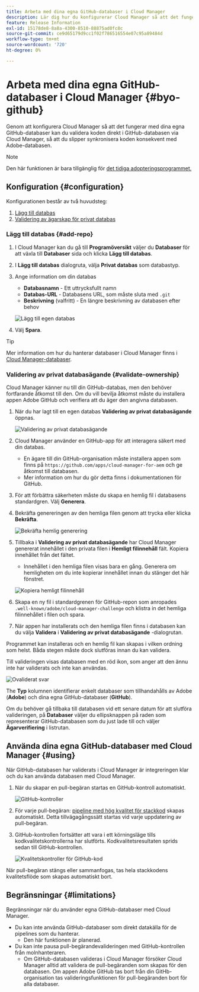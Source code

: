 ```yaml
---
title: Arbeta med dina egna GitHub-databaser i Cloud Manager
description: Lär dig hur du konfigurerar Cloud Manager så att det fungerar med dina egna GitHub-databaser.
feature: Release Information
exl-id: 15178de8-8a8a-4300-8510-88875ad0fc8c
source-git-commit: ce9d65179d9cc1f02f786516554e07c95a89484d
workflow-type: tm+mt
source-wordcount: '720'
ht-degree: 0%

---
```



# Arbeta med dina egna GitHub-databaser i Cloud Manager {#byo-github}

Genom att konfigurera Cloud Manager så att det fungerar med dina egna GitHub-databaser kan du validera koden direkt i GitHub-databasen via Cloud Manager, så att du slipper synkronisera koden konsekvent med Adobe-databasen.

>[!NOTE]
>
>Den här funktionen är bara tillgänglig för [det tidiga adopteringsprogrammet.](/help/implementing/cloud-manager/release-notes/current.md#early-adoption)

## Konfiguration {#configuration}

Konfigurationen består av två huvudsteg:

1. [Lägg till databas](#add-repo)
1. [Validering av ägarskap för privat databas](#validate-ownership)

### Lägg till databas {#add-repo}

1. I Cloud Manager kan du gå till **Programöversikt** väljer du **Databaser** för att växla till **Databaser** sida och klicka **Lägg till databas**.

1. I **Lägg till databas** dialogruta, välja **Privat databas** som databastyp.

1. Ange information om din databas

   * **Databasnamn** - Ett uttrycksfullt namn
   * **Databas-URL** - Databasens URL, som måste sluta med `.git`
   * **Beskrivning** (valfritt) - En längre beskrivning av databasen efter behov

   ![Lägg till egen databas](/help/implementing/cloud-manager/assets/repos/add-own-github.png)

1. Välj **Spara**.

>[!TIP]
>
>Mer information om hur du hanterar databaser i Cloud Manager finns i [Cloud Manager-databaser](/help/implementing/cloud-manager/managing-code/cloud-manager-repositories.md).

### Validering av privat databasägande {#validate-ownership}

Cloud Manager känner nu till din GitHub-databas, men den behöver fortfarande åtkomst till den. Om du vill bevilja åtkomst måste du installera appen Adobe GitHub och verifiera att du äger den angivna databasen.

1. När du har lagt till en egen databas **Validering av privat databasägande** öppnas.

   ![Validering av privat databasägande](/help/implementing/cloud-manager/assets/repos/private-repo-validate.png)

1. Cloud Manager använder en GitHub-app för att interagera säkert med din databas.
   * En ägare till din GitHub-organisation måste installera appen som finns på `https://github.com/apps/cloud-manager-for-aem` och ge åtkomst till databasen.
   * Mer information om hur du gör detta finns i dokumentationen för GitHub.

1. För att förbättra säkerheten måste du skapa en hemlig fil i databasens standardgren. Välj **Generera**.

1. Bekräfta genereringen av den hemliga filen genom att trycka eller klicka **Bekräfta**.

   ![Bekräfta hemlig generering](/help/implementing/cloud-manager/assets/repos/confirm-generation.png)

1. Tillbaka i **Validering av privat databasägande** har Cloud Manager genererat innehållet i den privata filen i **Hemligt filinnehåll** fält. Kopiera innehållet från det fältet.

   * Innehållet i den hemliga filen visas bara en gång. Generera om hemligheten om du inte kopierar innehållet innan du stänger det här fönstret.

   ![Kopiera hemligt filinnehåll](/help/implementing/cloud-manager/assets/repos/new-secret.png)

1. Skapa en ny fil i standardgrenen för GitHub-repon som anropades `.well-known/adobe/cloud-manager-challenge` och klistra in det hemliga filinnehållet i filen och spara.

1. När appen har installerats och den hemliga filen finns i databasen kan du välja **Validera** i **Validering av privat databasägande** -dialogrutan.

Programmet kan installeras och en hemlig fil kan skapas i vilken ordning som helst. Båda stegen måste dock slutföras innan du kan validera.

Till valideringen visas databasen med en röd ikon, som anger att den ännu inte har validerats och inte kan användas.

![Ovaliderat svar](/help/implementing/cloud-manager/assets/repos/unvalidated-repo.png)

The **Typ** kolumnen identifierar enkelt databaser som tillhandahålls av Adobe (**Adobe**) och dina egna GitHub-databaser (**GitHub**).

Om du behöver gå tillbaka till databasen vid ett senare datum för att slutföra valideringen, på **Databaser** väljer du ellipsknappen på raden som representerar GitHub-databasen som du just lade till och väljer **Ägarverifiering** i listrutan.

## Använda dina egna GitHub-databaser med Cloud Manager {#using}

När GitHub-databasen har validerats i Cloud Manager är integreringen klar och du kan använda databasen med Cloud Manager.

1. När du skapar en pull-begäran startas en GitHub-kontroll automatiskt.

   ![GitHub-kontroller](/help/implementing/cloud-manager/assets/repos/github-checks.png)

1. För varje pull-begäran: [pipeline med hög kvalitet för stackkod](/help/implementing/cloud-manager/configuring-pipelines/introduction-ci-cd-pipelines.md) skapas automatiskt. Detta tillvägagångssätt startas vid varje uppdatering av pull-begäran.

1. GitHub-kontrollen fortsätter att vara i ett körningsläge tills kodkvalitetskontrollerna har slutförts. Kodkvalitetsresultaten sprids sedan till GitHub-kontrollen.

   ![Kvalitetskontroller för GitHub-kod](/help/implementing/cloud-manager/assets/repos/github-code-quality.png)

När pull-begäran stängs eller sammanfogas, tas hela stackkodens kvalitetsflöde som skapas automatiskt bort.

## Begränsningar {#limitations}

Begränsningar när du använder egna GitHub-databaser med Cloud Manager.

* Du kan inte använda GitHub-databaser som direkt datakälla för de pipelines som du hanterar.
   * Den här funktionen är planerad.
* Du kan inte pausa pull-begärandevalideringen med GitHub-kontrollen från molnhanteraren.
   * Om GitHub-databasen valideras i Cloud Manager försöker Cloud Manager alltid att validera de pull-begäranden som skapas för den databasen.
Om appen Adobe GitHub tas bort från din GitHb-organisation tas valideringsfunktionen för pull-begäranden bort för alla databaser.
